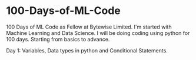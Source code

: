 # 100-Days-of-ML-Code
100 Days of ML Code as Fellow at Bytewise Limited.
I'm started with Machine Learning and Data Science. I will be doing coding using python for 100 days. Starting from basics to advance.

Day 1: Variables, Data types in python and Conditional Statements.
